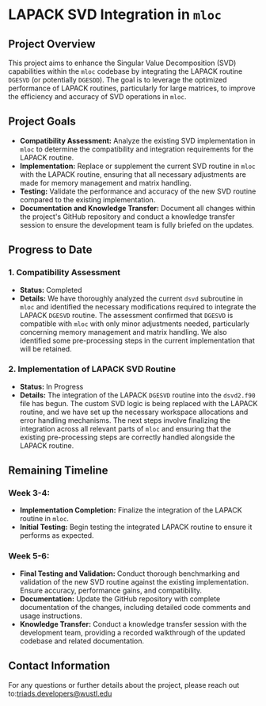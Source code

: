 # **LAPACK SVD Integration in `mloc`**

## **Project Overview**

This project aims to enhance the Singular Value Decomposition (SVD) capabilities within the `mloc` codebase by integrating the LAPACK routine `DGESVD` (or potentially `DGESDD`). The goal is to leverage the optimized performance of LAPACK routines, particularly for large matrices, to improve the efficiency and accuracy of SVD operations in `mloc`.

## **Project Goals**

- **Compatibility Assessment:** Analyze the existing SVD implementation in `mloc` to determine the compatibility and integration requirements for the LAPACK routine.
- **Implementation:** Replace or supplement the current SVD routine in `mloc` with the LAPACK routine, ensuring that all necessary adjustments are made for memory management and matrix handling.
- **Testing:** Validate the performance and accuracy of the new SVD routine compared to the existing implementation.
- **Documentation and Knowledge Transfer:** Document all changes within the project's GitHub repository and conduct a knowledge transfer session to ensure the development team is fully briefed on the updates.

## **Progress to Date**

### **1. Compatibility Assessment**
- **Status:** Completed
- **Details:** We have thoroughly analyzed the current `dsvd` subroutine in `mloc` and identified the necessary modifications required to integrate the LAPACK `DGESVD` routine. The assessment confirmed that `DGESVD` is compatible with `mloc` with only minor adjustments needed, particularly concerning memory management and matrix handling. We also identified some pre-processing steps in the current implementation that will be retained.

### **2. Implementation of LAPACK SVD Routine**
- **Status:** In Progress
- **Details:** The integration of the LAPACK `DGESVD` routine into the `dsvd2.f90` file has begun. The custom SVD logic is being replaced with the LAPACK routine, and we have set up the necessary workspace allocations and error handling mechanisms. The next steps involve finalizing the integration across all relevant parts of `mloc` and ensuring that the existing pre-processing steps are correctly handled alongside the LAPACK routine.

## **Remaining Timeline**

### **Week 3-4:**
- **Implementation Completion:** Finalize the integration of the LAPACK routine in `mloc`.
- **Initial Testing:** Begin testing the integrated LAPACK routine to ensure it performs as expected.

### **Week 5-6:**
- **Final Testing and Validation:** Conduct thorough benchmarking and validation of the new SVD routine against the existing implementation. Ensure accuracy, performance gains, and compatibility.
- **Documentation:** Update the GitHub repository with complete documentation of the changes, including detailed code comments and usage instructions.
- **Knowledge Transfer:** Conduct a knowledge transfer session with the development team, providing a recorded walkthrough of the updated codebase and related documentation.

## **Contact Information**

For any questions or further details about the project, please reach out to:triads.developers@wustl.edu

